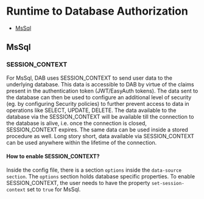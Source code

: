 # Runtime to Database Authorization

- [MsSql](#MsSql)

## MsSql

### SESSION_CONTEXT

For MsSql, DAB uses SESSION_CONTEXT to send user data to the underlying database. This data is accessible to DAB by virtue of the claims present in the authentication token (JWT/EasyAuth tokens).
The data sent to the database can then be used to configure an additional level of security (eg. by configuring Security policies) to further prevent access
to data in operations like SELECT, UPDATE, DELETE. The data available to the database via the SESSION_CONTEXT will be available till the connection to the
database is alive, i.e. once the connection is closed, SESSION_CONTEXT expires. The same data can be used inside a stored procedure as well. Long story short,
data available via SESSION_CONTEXT can be used anywhere within the lifetime of the connection.

#### How to enable SESSION_CONTEXT?
Inside the config file, there is a section `options` inside the `data-source section`. The `options` section holds database specific properties. To enable SESSION_CONTEXT,
the user needs to have the property `set-session-context` set to `true` for MsSql.
